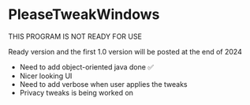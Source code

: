 # PleaseTweakWindows

THIS PROGRAM IS NOT READY FOR USE

Ready version and the first 1.0 version will be posted at the end of 2024

- Need to add object-oriented java done ✅
- Nicer looking UI
- Need to add verbose when user applies the tweaks
- Privacy tweaks is being worked on

